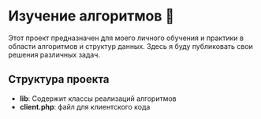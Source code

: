 
# Изучение алгоритмов 🚀

Этот проект предназначен для моего личного обучения и практики в области алгоритмов и структур данных. Здесь я буду публиковать свои решения различных задач. 


## Структура проекта

- **lib**: Содержит классы реализаций алгоритмов
- **client.php**: файл для клиентского кода
